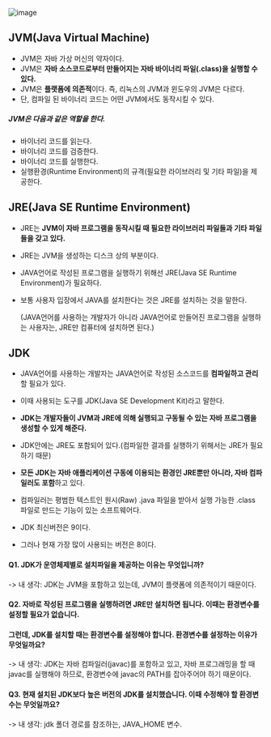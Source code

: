 ![image](https://user-images.githubusercontent.com/15938354/116842077-40b82500-ac16-11eb-86c1-27e4e4b72593.png)


## JVM(Java Virtual Machine)

- JVM은 자바 가상 머신의 약자이다.
- JVM은 **자바 소스코드로부터 만들어지는 자바 바이너리 파일(.class)을 실행할 수 있다.** 
- JVM은 **플랫폼에 의존적**이다. 
  즉, 리눅스의 JVM과 윈도우의 JVM은 다르다. 
- 단, 컴파일 된 바이너리 코드는 어떤 JVM에서도 동작시킬 수 있다. 

##### JVM은 다음과 같은 역할을 한다.

- 바이너리 코드를 읽는다.
- 바이너리 코드를 검증한다.
- 바이너리 코드를 실행한다. 
- 실행환경(Runtime Environment)의 규격(필요한 라이브러리 및 기타 파일)을 제공한다. 


## JRE(Java SE Runtime Environment)

- JRE는 **JVM이 자바 프로그램을 동작시킬 때 필요한 라이브러리 파일들과 기타 파일들을 갖고 있다.** 

- JRE는 JVM을 생성하는 디스크 상의 부분이다.

- JAVA언어로 작성된 프로그램을 실행하기 위해선 JRE(Java SE Runtime Environment)가 필요하다. 

- 보통 사용자 입장에서 JAVA를 설치한다는 것은 JRE를 설치하는 것을 말한다.
  
  (JAVA언어를 사용하는 개발자가 아니라 JAVA언어로 만들어진 프로그램을 실행하는 사용자는, JRE만 컴퓨터에 설치하면 된다.)

## JDK

- JAVA언어를 사용하는 개발자는 JAVA언어로 작성된 소스코드를 **컴파일하고 관리**할 필요가 있다.

- 이때 사용되는 도구를 JDK(Java SE Development Kit)라고 말한다.

- **JDK는 개발자들이 JVM과 JRE에 의해 실행되고 구동될 수 있는 자바 프로그램을 생성할 수 있게 해준다.**

- JDK안에는 JRE도 포함되어 있다.(컴파일한 결과를 실행하기 위해서는 JRE가 필요하기 때문)

- **모든 JDK는 자바 애플리케이션 구동에 이용되는 환경인 JRE뿐만 아니라, 자바 컴파일러도 포함**하고 있다. 

- 컴파일러는 평범한 텍스트인 원시(Raw) .java 파일을 받아서 실행 가능한 .class 파일로 만드는 기능이 있는 소프트웨어다. 

- JDK 최신버전은 9이다. 
- 그러나 현재 가장 많이 사용되는 버전은 8이다.


#### Q1. JDK가 운영체제별로 설치파일을 제공하는 이유는 무엇입니까?
-> 내 생각: JDK는 JVM을 포함하고 있는데, JVM이 플랫폼에 의존적이기 때문이다. 

#### Q2. 자바로 작성된 프로그램을 실행하려면 JRE만 설치하면 됩니다. 이때는 환경변수를 설정할 필요가 없습니다.
#### 그런데, JDK를 설치할 때는 환경변수를 설정해야 합니다. 환경변수를 설정하는 이유가 무엇일까요?
-> 내 생각: JDK는 자바 컴파일러(javac)를 포함하고 있고, 자바 프로그래밍을 할 때 javac를 실행해야 하므로, 환경변수에 javac의 PATH를 잡아주어야 하기 때문이다.      

#### Q3. 현재 설치된 JDK보다 높은 버전의 JDK를 설치했습니다. 이때 수정해야 할 환경변수는 무엇일까요?
-> 내 생각: jdk 폴더 경로를 참조하는, JAVA_HOME 변수.

